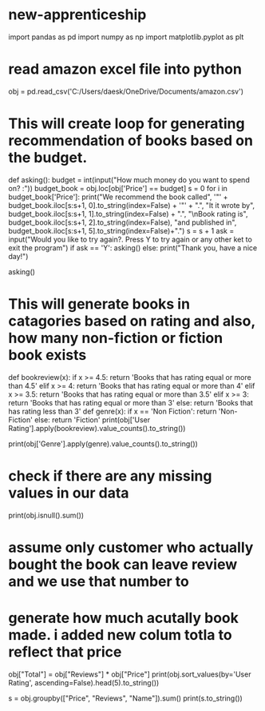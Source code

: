# new-apprenticeship

import pandas as pd
import numpy as np
import matplotlib.pyplot as plt

# read amazon excel file into python

obj = pd.read_csv('C:/Users/daesk/OneDrive/Documents/amazon.csv')


# This will create loop for generating recommendation of books based on the budget.
def asking():
    budget = int(input("How much money do you want to spend on? :"))
    budget_book = obj.loc[obj['Price'] == budget]
    s = 0
    for i in budget_book['Price']:
        print("We recommend the book called", '"' + budget_book.iloc[s:s+1, 0].to_string(index=False) + '"' + ".", "It it wrote by", budget_book.iloc[s:s+1, 1].to_string(index=False) + ".",
        "\nBook rating is", budget_book.iloc[s:s+1, 2].to_string(index=False), "and published in", budget_book.iloc[s:s+1, 5].to_string(index=False)+".")
        s = s + 1
    ask = input("Would you like to try again?. Press Y to try again or any other ket to exit the program")
    if ask == 'Y':
        asking()
    else:
        print("Thank you, have a nice day!")

asking()

# This will generate books in catagories based on rating and also, how many non-fiction or fiction book exists
def bookreview(x):
    if x >= 4.5:
        return 'Books that has rating equal or more than 4.5'
    elif x >= 4:
        return 'Books that has rating equal or more than 4'
    elif x >= 3.5:
        return 'Books that has rating equal or more than 3.5'
    elif x >= 3:
        return 'Books that has rating equal or more than 3'
    else:
        return 'Books that has rating less than 3'
def genre(x):
    if x == 'Non Fiction':
        return 'Non-Fiction'
    else:
        return  'Fiction'
print(obj['User Rating'].apply(bookreview).value_counts().to_string())

print(obj['Genre'].apply(genre).value_counts().to_string())


# check if there are any missing values in our data
print(obj.isnull().sum())
# assume only customer who actually bought the book can leave review and we use that number to
# generate how much acutally book made. i added new colum totla to reflect that price
obj["Total"] = obj["Reviews"] * obj["Price"]
print(obj.sort_values(by='User Rating', ascending=False).head(5).to_string())


s = obj.groupby(["Price", "Reviews", "Name"]).sum()
print(s.to_string())

